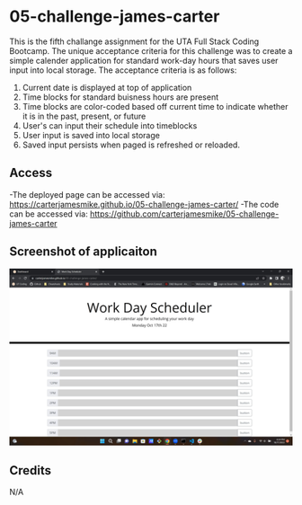 # 05-challenge-james-carter
This is the fifth challange assignment for the UTA Full Stack Coding Bootcamp. The unique acceptance criteria for this challenge was to create a simple calender application for standard work-day hours that saves user input into local storage. The acceptance criteria is as follows:
1. Current date is displayed at top of application
2. Time blocks for standard buisness hours are present
3. Time blocks are color-coded based off current time to indicate whether it is in the past, present, or future
4. User's can input their schedule into timeblocks
5. User input is saved into local storage
6. Saved input persists when paged is refreshed or reloaded. 

## Access
-The deployed page can be accessed via: https://carterjamesmike.github.io/05-challenge-james-carter/
-The code can be accessed via: https://github.com/carterjamesmike/05-challenge-james-carter

## Screenshot of applicaiton
![Screenshot of application](./assets/images/05-james-carter-challenge.jpg)

## Credits
N/A